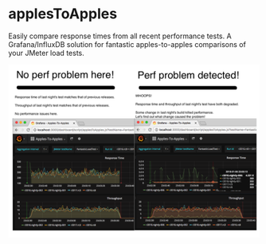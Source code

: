 # applesToApples
Easily compare response times from all recent performance tests.   A Grafana/InfluxDB solution for fantastic apples-to-apples comparisons of your JMeter load tests.


![How to Detect a Performance Problem](images/perfProbDetection.png)
